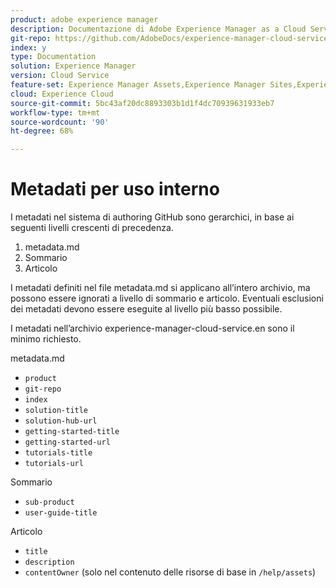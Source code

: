 ```yaml
---
product: adobe experience manager
description: Documentazione di Adobe Experience Manager as a Cloud Service.
git-repo: https://github.com/AdobeDocs/experience-manager-cloud-service.it-IT
index: y
type: Documentation
solution: Experience Manager
version: Cloud Service
feature-set: Experience Manager Assets,Experience Manager Sites,Experience Manager, Experience Manager Forms, Experience Manager Cloud Manager
cloud: Experience Cloud
source-git-commit: 5bc43af20dc8893303b1d1f4dc70939631933eb7
workflow-type: tm+mt
source-wordcount: '90'
ht-degree: 68%

---
```



# Metadati per uso interno

I metadati nel sistema di authoring GitHub sono gerarchici, in base ai seguenti livelli crescenti di precedenza.

1. metadata.md
1. Sommario
1. Articolo

I metadati definiti nel file metadata.md si applicano all’intero archivio, ma possono essere ignorati a livello di sommario e articolo. Eventuali esclusioni dei metadati devono essere eseguite al livello più basso possibile.

I metadati nell’archivio experience-manager-cloud-service.en sono il minimo richiesto.

metadata.md

* `product`
* `git-repo`
* `index`
* `solution-title`
* `solution-hub-url`
* `getting-started-title`
* `getting-started-url`
* `tutorials-title`
* `tutorials-url`

Sommario

* `sub-product`
* `user-guide-title`

Articolo

* `title`
* `description`
* `contentOwner` (solo nel contenuto delle risorse di base in `/help/assets`)
